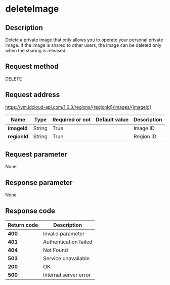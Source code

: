 # deleteImage


## Description
Delete a private image that only allows you to operate your personal private image.
If the image is shared to other users, the image can be deleted only when the sharing is released.


## Request method
DELETE

## Request address
https://vm.jdcloud-api.com/1.0.3/regions/{regionId}/images/{imageId}

|Name|Type|Required or not|Default value|Description|
|---|---|---|---|---|
|**imageId**|String|True| |Image ID|
|**regionId**|String|True| |Region ID|

## Request parameter
None


## Response parameter
None



## Response code
|Return code|Description|
|---|---|
|**400**|Invalid parameter|
|**401**|Authentication failed|
|**404**|Not Found  |
|**503**|Service unavailable|
|**200**|OK|
|**500**|Internal server error|
